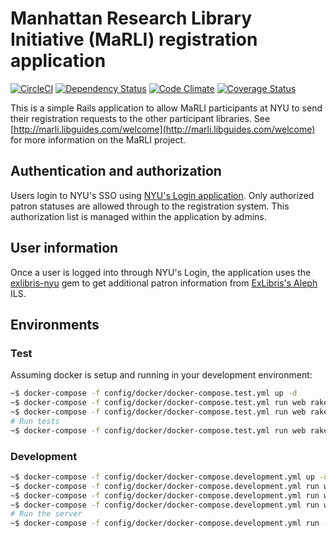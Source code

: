 # Manhattan Research Library Initiative (MaRLI) registration application

[![CircleCI](https://circleci.com/gh/NYULibraries/marli.svg?style=svg)](https://circleci.com/gh/NYULibraries/marli)
[![Dependency Status](https://gemnasium.com/NYULibraries/marli.png)](https://gemnasium.com/NYULibraries/marli)
[![Code Climate](https://codeclimate.com/github/NYULibraries/marli.png)](https://codeclimate.com/github/NYULibraries/marli)
[![Coverage Status](https://coveralls.io/repos/NYULibraries/marli/badge.png)](https://coveralls.io/r/NYULibraries/marli)

This is a simple Rails application to allow MaRLI participants at NYU to send their registration requests to the other participant libraries. See [http://marli.libguides.com/welcome](http://marli.libguides.com/welcome) for more information on the MaRLI project.

## Authentication and authorization

Users login to NYU's SSO using [NYU's Login application](https://github.com/NYULibraries/login). Only authorized patron statuses are allowed through to the registration system. This authorization list is managed within the application by admins.

## User information

Once a user is logged into through NYU's Login, the application uses the [exlibris-nyu](https://github.com/NYULibraries/exlibris-nyu) gem to get additional patron information from [ExLibris's Aleph](http://www.exlibris-usa.com/category/Aleph) ILS.

## Environments

### Test

Assuming docker is setup and running in your development environment:

```bash
~$ docker-compose -f config/docker/docker-compose.test.yml up -d
~$ docker-compose -f config/docker/docker-compose.test.yml run web rake db:create
~$ docker-compose -f config/docker/docker-compose.test.yml run web rake db:schema:load
# Run tests
~$ docker-compose -f config/docker/docker-compose.test.yml run web rake
```

### Development

```bash
~$ docker-compose -f config/docker/docker-compose.development.yml up -d
~$ docker-compose -f config/docker/docker-compose.development.yml run web rake db:create
~$ docker-compose -f config/docker/docker-compose.development.yml run web rake db:schema:load
~$ docker-compose -f config/docker/docker-compose.development.yml run web rake db:seed
# Run the server
~$ docker-compose -f config/docker/docker-compose.development.yml run --service-ports web bundle exec rails server -b 0.0.0.0
```
